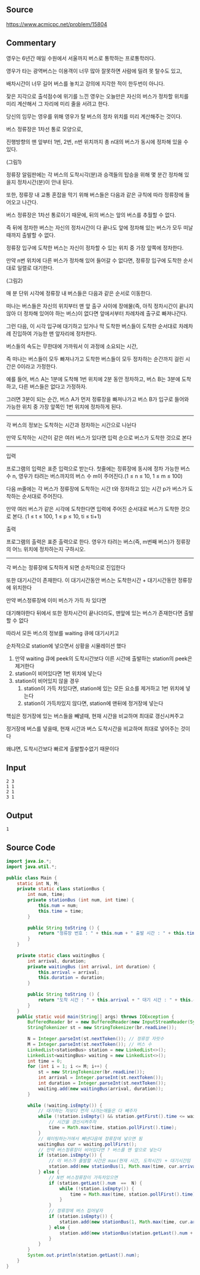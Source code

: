 ## Source

https://www.acmicpc.net/problem/15804
  
## Commentary

영우는 6년간 매일 수원에서 서울까지 버스로 통학하는 프로통학러다.  
  
영우가 타는 광역버스는 이용객이 너무 많아 잘못하면 사람에 밀려 못 탈수도 있고,  
  
배차시간이 너무 길어 버스를 놓치고 강의에 지각한 적이 한두번이 아니다.  
  
잦은 지각으로 출석점수에 위기를 느낀 영우는 오늘만은 자신의 버스가 정차할 위치를 미리 계산해서 그 자리에 미리 줄을 서려고 한다.  
  
당신의 임무는 영우를 위해 영우가 탈 버스의 정차 위치를 미리 계산해주는 것이다.  
  
버스 정류장은 1차선 통로 모양으로,  
  
진행방향의 맨 앞부터 1번, 2번, n번 위치까지 총 n대의 버스가 동시에 정차해 있을 수 있다.  
  
(그림1)  
  
정류장 알림판에는 각 버스의 도착시각(분)과 승객들의 탑승을 위해 몇 분간 정차해 있을지 정차시간(분)이 안내 된다.  
  
또한, 정류장 내 교통 혼잡을 막기 위해 버스들은 다음과 같은 규칙에 따라 정류장에 들어오고 나간다.  
  
버스 정류장은 1차선 통로이기 때문에, 뒤의 버스는 앞의 버스를 추월할 수 없다.  
  
즉 뒤에 정차한 버스는 자신의 정차시간이 다 끝나도 앞에 정차해 있는 버스가 모두 떠날 때까지 출발할 수 없다.  
  
  
정류장 입구에 도착한 버스는 자신이 정차할 수 있는 위치 중 가장 앞쪽에 정차한다.  
  
만약 n번 위치에 다른 버스가 정차해 있어 들어갈 수 없다면, 정류장 입구에 도착한 순서대로 일렬로 대기한다.  
  
(그림2)  
  
매 분 단위 시각에 정류장 내 버스들은 다음과 같은 순서로 이동한다.  
  
떠나는 버스들은 자신의 위치부터 맨 앞 출구 사이에 장애물(즉, 아직 정차시간이 끝나지 않아 더 정차해 있어야 하는 버스)이 없다면 앞에서부터 차례차례 출구로 빠져나간다.  
  
그런 다음, 이 시각 입구에 대기하고 있거나 막 도착한 버스들이 도착한 순서대로 차례차례 진입하여 가능한 맨 앞자리에 정차한다.  
  
버스들의 속도는 무한대에 가까워서 이 과정에 소요되는 시간,  
  
즉 떠나는 버스들이 모두 빠져나가고 도착한 버스들이 모두 정차하는 순간까지 걸린 시간은 0이라고 가정한다.  
  
예를 들어, 버스 A는 1분에 도착해 1번 위치에 2분 동안 정차하고, 버스 B는 3분에 도착하고, 다른 버스들은 없다고 가정하자.  
  
그러면 3분이 되는 순간, 버스 A가 먼저 정류장을 빠져나가고 버스 B가 입구로 들어와 가능한 위치 중 가장 앞쪽인 1번 위치에 정차하게 된다.  
  
---  
  
각 버스의 정보는 도착하는 시간과 정차하는 시간으로 나뉜다  
  
만약 도착하는 시간이 같은 여러 버스가 있다면 입력 순으로 버스가 도착한 것으로 본다  
  
  
  
---  
  
입력  
  
프로그램의 입력은 표준 입력으로 받는다. 첫줄에는 정류장에 동시에 정차 가능한 버스 수 n, 영우가 타려는 버스까지의 버스 수 m이 주어진다.(1 ≤ n ≤ 10, 1 ≤ m ≤ 100)  
  
다음 m줄에는 각 버스가 정류장에 도착하는 시간 t와 정차하고 있는 시간 p가 버스가 도착하는 순서대로 주어진다.  
  
만약 여러 버스가 같은 시각에 도착한다면 입력에 주어진 순서대로 버스가 도착한 것으로 본다. (1 ≤ t ≤ 100, 1 ≤ p ≤ 10, ti ≤ ti+1)  
  
출력  
  
프로그램의 출력은 표준 출력으로 한다. 영우가 타려는 버스(즉, m번째 버스)가 정류장의 어느 위치에 정차하는지 구하시오.  
  
---  
  
각 버스는 정류장에 도착하게 되면 순차적으로 진입한다  
  
또한 대기시간이 존재한다. 이 대기시간동안 버스는 도착한시간 + 대기시간동안 정류장에 위치한다  
  
만약 버스정류장에 이미 버스가 가득 차 있다면  
  
대기해야한다 뒤에서 또한 정차시간이 끝나더라도, 맨앞에 있는 버스가 존재한다면 출발할 수 없다  

따라서 모든 버스의 정보를 waiting 큐에 대기시키고

순차적으로 station에 넣으면서 상황을 시뮬레이션 했다

1. 만약 waiting 큐에 peek의 도착시간보다 이른 시간에 출발하는 station의 peek은 제거한다
2. station이 비어있다면 1번 위치에 넣는다
3. station이 비어있지 않을 경우
	1. station이 가득 차있다면, station에 있는 모든 요소를 제거하고 1번 위치에 넣는다
	2. station이 가득차있지 않다면, station에 맨뒤에 정거장에 넣는다

핵심은 정거장에 있는 버스들을 빼낼때, 현재 시간을 비교하며 최대로 갱신시켜주고

정거장에 버스를 넣을때, 현재 시간과 버스 도착시간을 비교하며 최대로 넣어주는 것이다

왜냐면, 도착시간보다 빠르게 출발할수없기 때문이다

  
## Input

```
2 3  
1 1  
2 1  
3 1  
```

## Output

```
1
```


## Source Code

```java
import java.io.*;  
import java.util.*;  
  
public class Main {  
    static int N, M;  
    private static class stationBus {  
        int num, time;  
        private stationBus (int num, int time) {  
            this.num = num;  
            this.time = time;  
        }  
  
        public String toString () {  
            return "정류장 번호 : " + this.num + " 출발 시간 : " + this.time;  
        }  
    }  
  
    private static class waitingBus {  
        int arrival, duration;  
        private waitingBus (int arrival, int duration) {  
            this.arrival = arrival;  
            this.duration = duration;  
        }  
  
        public String toString () {  
            return "도착 시간 : " + this.arrival + " 대기 시간 : " + this.duration;  
        }  
    }  
    public static void main(String[] args) throws IOException {  
        BufferedReader br = new BufferedReader(new InputStreamReader(System.in));  
        StringTokenizer st = new StringTokenizer(br.readLine());  
  
        N = Integer.parseInt(st.nextToken()); // 정류장 자릿수  
        M = Integer.parseInt(st.nextToken()); // 버스 수  
        LinkedList<stationBus> station = new LinkedList<>();  
        LinkedList<waitingBus> waiting = new LinkedList<>();  
        int time = 0;  
        for (int i = 1; i <= M; i++) {  
            st = new StringTokenizer(br.readLine());  
            int arrival = Integer.parseInt(st.nextToken());  
            int duration = Integer.parseInt(st.nextToken());  
            waiting.add(new waitingBus(arrival, duration));  
        }  
  
        while (!waiting.isEmpty()) {  
            // 대기하는 차보다 먼저 나가는애들은 다 빼주자  
            while (!station.isEmpty() && station.getFirst().time <= waiting.getFirst().arrival) {  
                // 시간을 갱신시켜주자  
                time = Math.max(time, station.pollFirst().time);  
            }  
            // 웨이팅하는거에서 빼낸다음에 정류장에 넣으면 됨  
            waitingBus cur = waiting.pollFirst();  
            // 만약 버스정류장이 비어있다면 ? 버스를 맨 앞으로 넣는다  
            if (station.isEmpty()) {  
                // 이 버스가 출발할 시간은 max(현재 시간, 도착시간) + 대기시간임  
                station.add(new stationBus(1, Math.max(time, cur.arrival) + cur.duration));  
            } else {  
                // N번 버스정류장이 가득차있으면  
                if (station.getLast().num  ==  N) {  
                    while (!station.isEmpty()) {  
                        time = Math.max(time, station.pollFirst().time);  
                    }  
                }  
                // 정류장에 버스 집어넣자  
                if (station.isEmpty()) {  
                    station.add(new stationBus(1, Math.max(time, cur.arrival) + cur.duration));  
                } else {  
                    station.add(new stationBus(station.getLast().num + 1, Math.max(time, cur.arrival) + cur.duration));  
                }  
            }  
        }  
        System.out.println(station.getLast().num);  
    }  
}  

```
